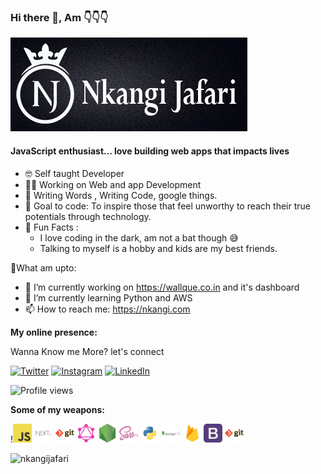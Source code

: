 
### Hi there 👋, Am 👇👇👇
![3 years experience as a freelancer](https://github.com/NKANGIJAFARI/nkangijafari/blob/master/github%20jafari%20logo.jpg)
#### JavaScript enthusiast... love building web apps that impacts lives
 
- 🤓 Self taught Developer 
- 👩‍💻 Working on Web and app Development 
- 📝 Writing Words , Writing Code, google things.
- 🎯 Goal to code: To inspire those that feel unworthy to 
            reach their true potentials through technology.
- 💌 Fun Facts : 
    - I love coding in the dark, am not a bat though 😅
    - Talking to myself is a hobby and kids are my best friends.
    
📝What am upto:
- 🔭 I’m currently working on https://wallque.co.in and it's dashboard
- 🌱 I’m currently learning Python and AWS 
- 📫 How to reach me:  https://nkangi.com 


**My online presence:** 
<!-- Online presence -->
 <p align="left">Wanna Know me More? let's connect</p>

<p align="left">
 
<a href="https://twitter.com/nkangijafari">
<img src="https://img.shields.io/badge/-Twitter-%231DA1F2" alt="Twitter" /></a> 

<a href="https://www.instagram.com/nkangijafari">
<img src="https://img.shields.io/badge/-Instagram-%23eb13a5" alt="Instagram" /></a>  

<a href="https://www.linkedin.com/in/nkangijafari/">
<img src="https://img.shields.io/badge/-LinkedIn-%233781da" alt="LinkedIn"/></a>
    
 
 ![Profile views](https://gpvc.arturio.dev/NKANGIJAFARI)  

</p>

**Some of my weapons:**  
<p>
!<img height="30" src="https://raw.githubusercontent.com/github/explore/80688e429a7d4ef2fca1e82350fe8e3517d3494d/topics/javascript/javascript.png">
<img height="30"  src="https://raw.githubusercontent.com/github/explore/80688e429a7d4ef2fca1e82350fe8e3517d3494d/topics/nextjs/nextjs.png">
<img height="30" src="https://raw.githubusercontent.com/github/explore/80688e429a7d4ef2fca1e82350fe8e3517d3494d/topics/git/git.png">
<img height="30" src="https://raw.githubusercontent.com/github/explore/5c058a388828bb5fde0bcafd4bc867b5bb3f26f3/topics/graphql/graphql.png">
<img height="30" src="https://raw.githubusercontent.com/github/explore/80688e429a7d4ef2fca1e82350fe8e3517d3494d/topics/nodejs/nodejs.png">
<img height="30" src="https://raw.githubusercontent.com/github/explore/80688e429a7d4ef2fca1e82350fe8e3517d3494d/topics/sass/sass.png">
<img height="30" src="https://raw.githubusercontent.com/github/explore/80688e429a7d4ef2fca1e82350fe8e3517d3494d/topics/python/python.png">
<img height="30" src="https://raw.githubusercontent.com/github/explore/80688e429a7d4ef2fca1e82350fe8e3517d3494d/topics/mongodb/mongodb.png">
<img height="30" src="https://raw.githubusercontent.com/github/explore/80688e429a7d4ef2fca1e82350fe8e3517d3494d/topics/firebase/firebase.png">
<img height="30"  src="https://raw.githubusercontent.com/github/explore/80688e429a7d4ef2fca1e82350fe8e3517d3494d/topics/bootstrap/bootstrap.png">
<img height="30" src="https://raw.githubusercontent.com/github/explore/80688e429a7d4ef2fca1e82350fe8e3517d3494d/topics/git/git.png">
</p>

<img src="https://github-readme-stats.vercel.app/api?username=NKANGIJAFARI&show_icons=true&theme=gotham&count_private=true" alt="nkangijafari"  width="48%" align="left"/>
 
 
<!-- ![GitHub Activity Graph](https://activity-graph.herokuapp.com/graph?username=NKANGIJAFARI)   -->
 

